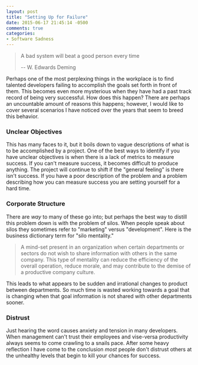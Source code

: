 ```yaml
---
layout: post
title: "Setting Up for Failure"
date: 2015-06-17 21:45:14 -0500
comments: true
categories: 
- Software Sadness
---
```


> A bad system will beat a good person every time
>
> -- W. Edwards Deming

Perhaps one of the most perplexing things in the workplace is to find talented
developers failing to accomplish the goals set forth in front of them.  This
becomes even more mysterious when they have had a past track record of being
very successful.  How does this happen? There are perhaps an uncountable amount
of reasons this happens; however, I would like to cover several scenarios I
have noticed over the years that seem to breed this behavior.

<!-- more -->

### Unclear Objectives

This has many faces to it, but it boils down to vague descriptions of what is
to be accomplished by a project.  One of the best ways to identify if you
have unclear objectives is when there is a lack of metrics to measure success.
If you can't measure success, it becomes difficult to produce anything.  The
project will continue to shift if the "general feeling" is there isn't success.
If you have a poor description of the problem and a problem describing how you
can measure success you are setting yourself for a hard time.

### Corporate Structure

There are *way* to many of these go into; but perhaps the best way to distill
this problem down is with the problem of silos.  When people speak about silos
they sometimes refer to "marketing" versus "development".  Here is the
business dictionary term for "silo mentality."

> A mind-set present in an organization when certain departments or sectors do
> not wish to share information  with others in the same company.  This type of
> mentality can reduce the efficiency of the overall operation, reduce morale,
> and may contribute to the demise of a productive company culture.

This leads to what appears to be sudden and irrational changes to product
between departments.  So much time is wasted working towards a goal that is
changing when that goal information is not shared with other departments sooner.

### Distrust 

Just hearing the word causes anxiety and tension in many developers.  When
management can't trust their employees and vise-versa productivity always seems
to come crawling to a snails pace.  After some heavy reflection I have come to
the conclusion _most_ people don't distrust others at the unhealthy levels that
begin to kill your chances for success.


